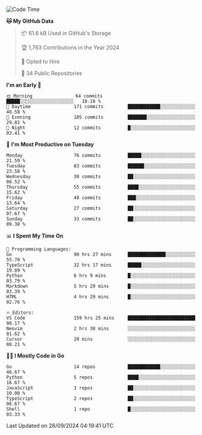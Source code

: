 <!--START_SECTION:thansetan-waka-->
![Code Time](http://img.shields.io/badge/Code%20Time-162%20hrs%2024%20mins-blue)

**🐱 My GitHub Data** 

> 📦 61.6 kB Used in GitHub's Storage 
 > 
> 🏆 1,763 Contributions in the Year 2024
 > 
> 💼 Opted to Hire
 > 
> 📜 34 Public Repositories 
 > 

**I'm an Early 🐤** 

```text
🌞 Morning                64 commits          █████░░░░░░░░░░░░░░░░░░░░   18.18 % 
🌆 Daytime                171 commits         ████████████░░░░░░░░░░░░░   48.58 % 
🌃 Evening                105 commits         ███████░░░░░░░░░░░░░░░░░░   29.83 % 
🌙 Night                  12 commits          █░░░░░░░░░░░░░░░░░░░░░░░░   03.41 % 
```

📅 **I'm Most Productive on Tuesday** 

```text
Monday                   76 commits          █████░░░░░░░░░░░░░░░░░░░░   21.59 % 
Tuesday                  83 commits          ██████░░░░░░░░░░░░░░░░░░░   23.58 % 
Wednesday                30 commits          ██░░░░░░░░░░░░░░░░░░░░░░░   08.52 % 
Thursday                 55 commits          ████░░░░░░░░░░░░░░░░░░░░░   15.62 % 
Friday                   48 commits          ███░░░░░░░░░░░░░░░░░░░░░░   13.64 % 
Saturday                 27 commits          ██░░░░░░░░░░░░░░░░░░░░░░░   07.67 % 
Sunday                   33 commits          ██░░░░░░░░░░░░░░░░░░░░░░░   09.38 % 
```

📊 **I Spent My Time On** 

```text
💬 Programming Languages: 
Go                       90 hrs 27 mins      ██████████████░░░░░░░░░░░   55.70 % 
TypeScript               32 hrs 17 mins      █████░░░░░░░░░░░░░░░░░░░░   19.89 % 
Python                   6 hrs 9 mins        █░░░░░░░░░░░░░░░░░░░░░░░░   03.79 % 
Markdown                 5 hrs 29 mins       █░░░░░░░░░░░░░░░░░░░░░░░░   03.39 % 
HTML                     4 hrs 29 mins       █░░░░░░░░░░░░░░░░░░░░░░░░   02.76 % 

🔥 Editors: 
VS Code                  159 hrs 25 mins     █████████████████████████   98.17 % 
Neovim                   2 hrs 38 mins       ░░░░░░░░░░░░░░░░░░░░░░░░░   01.62 % 
Cursor                   20 mins             ░░░░░░░░░░░░░░░░░░░░░░░░░   00.21 % 
```

**🧑‍💻 I Mostly Code in Go** 

```text
Go                       14 repos            ████████████░░░░░░░░░░░░░   46.67 % 
Python                   5 repos             ████░░░░░░░░░░░░░░░░░░░░░   16.67 % 
JavaScript               3 repos             ██░░░░░░░░░░░░░░░░░░░░░░░   10.00 % 
TypeScript               2 repos             ██░░░░░░░░░░░░░░░░░░░░░░░   06.67 % 
Shell                    1 repo              █░░░░░░░░░░░░░░░░░░░░░░░░   03.33 % 
```

Last Updated on 28/09/2024 04:19:41 UTC
<!--END_SECTION:thansetan-waka-->